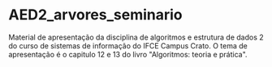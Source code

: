 # AED2_arvores_seminario
Material de apresentação da disciplina de algoritmos e estrutura de dados 2 do curso de sistemas de informação do IFCE Campus Crato.
O tema de apresentação é o capitulo 12 e 13 do livro "Algoritmos: teoria e prática". 
